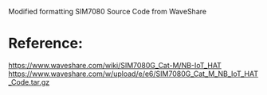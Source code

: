Modified formatting 
SIM7080 Source Code from WaveShare

# Reference: 
https://www.waveshare.com/wiki/SIM7080G_Cat-M/NB-IoT_HAT 
https://www.waveshare.com/w/upload/e/e6/SIM7080G_Cat_M_NB_IoT_HAT_Code.tar.gz